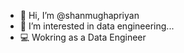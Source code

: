 - 👋 Hi, I’m @shanmughapriyan
- 👀 I’m interested in data engineering...
- 💻 Wokring as a Data Engineer

